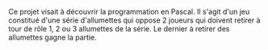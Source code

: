 Ce projet visait à découvrir la programmation en Pascal. Il s'agit d'un jeu constitué d'une série d'allumettes qui oppose 2 joueurs qui doivent retirer à tour de rôle 1, 2 ou 3 allumettes de la série. Le dernier à retirer des allumettes gagne la partie.
